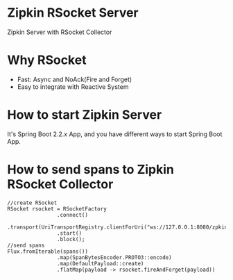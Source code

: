 Zipkin RSocket Server
=====================

Zipkin Server with RSocket Collector

# Why RSocket

* Fast: Async and NoAck(Fire and Forget)
* Easy to integrate with Reactive System

# How to start Zipkin Server

It's Spring Boot 2.2.x App, and you have different ways to start Spring Boot App.

# How to send spans to Zipkin RSocket Collector

```
//create RSocket 
RSocket rsocket = RSocketFactory
                .connect()
                .transport(UriTransportRegistry.clientForUri("ws://127.0.0.1:8080/zpkin_rsocket_collector"))
                .start()
                .block();
//send spans
Flux.fromIterable(spans())
                .map(SpanBytesEncoder.PROTO3::encode)
                .map(DefaultPayload::create)
                .flatMap(payload -> rsocket.fireAndForget(payload))
                
```

